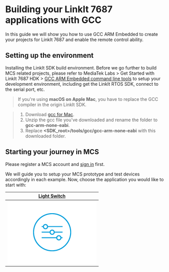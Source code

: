 # Building your LinkIt 7687 applications with GCC

In this guide we will show you how to use GCC ARM Embedded to create your projects for LinkIt 7687 and enable the remote control ability. 

## Setting up the environment

Installing the LinkIt SDK build environment. Before we go further to build MCS related projects, please refer to MediaTek Labs > Get Started with LinkIt 7687 HDK > [GCC ARM Embedded command line tools](https://docs.labs.mediatek.com/resource/mt7687-mt7697/get-started-linkit-7687-hdk/gcc-arm-embedded-command-line-tools-free) to setup your development environment, including get the LinkIt RTOS SDK, connect to the serial port, etc.

> If you're using **macOS on Apple Mac**, you have to replace the GCC compiler in the origin LinkIt SDK.
	
> 1. Download [gcc for Mac](https://launchpad.net/gcc-arm-embedded/4.8/4.8-2014-q3-update/+download/gcc-arm-none-eabi-4_8-2014q3-20140805-mac.tar.bz2).
> 2. Unzip the gcc file you've downloaded and rename the folder to **gcc-arm-none-eabi**.
> 3. Replace **\<SDK\_root\>/tools/gcc/gcc\-arm\-none\-eabi** with this downloaded folder.


## Starting your journey in MCS

Please register a MCS account and [sign in](https://mcs.mediatek.com/oauth/login) first. 

We will guide you to setup your MCS prototype and test devices accordingly in each example. Now, choose the application you would like to start with:

| [Light Switch](../tutorial/7687_light_switch_gcc) |
| :---: | 
|[![](../images/7687/img_7687_switch.png)](../tutorial/7687_light_switch_gcc)| 